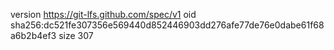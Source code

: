 version https://git-lfs.github.com/spec/v1
oid sha256:dc521fe307356e569440d852446903dd276afe77de76e0dabe61f68a6b2b4ef3
size 307
